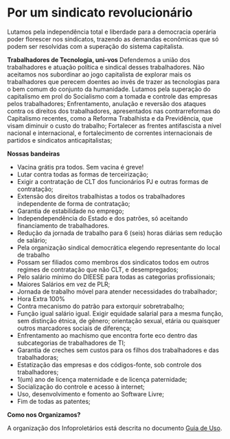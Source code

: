 # Por um sindicato revolucionário
Lutamos pela independência total e liberdade para a democracia operária poder florescer nos sindicatos, trazendo as demandas econômicas que só podem ser resolvidas com a superação do sistema capitalista.

**Trabalhadores de Tecnologia, uni-vos**
Defendemos a união dos trabalhadores e atuação política e sindical desses trabalhadores.
Não aceitamos nos subordinar ao jogo capitalista de explorar mais os trabalhadores que perecem doentes ao invés de trazer as tecnologias para o bem comum do conjunto da humanidade.
Lutamos pela superação do capitalismo em prol do Socialismo com a tomada e controle das empresas pelos trabalhadores;
Enfrentamento, anulação e reversão dos ataques contra os direitos dos trabalhadores, apresentados nas contrarreformas do Capitalismo recentes, como a Reforma Trabalhista e da Previdência, que visam diminuir o custo do trabalho;
Fortalecer as frentes antifascista a nível nacional e internacional, e fortalecimento de correntes internacionais de partidos e sindicatos anticapitalistas;

**Nossas bandeiras**
- Vacina grátis pra todos. Sem vacina é greve!
- Lutar contra todas as formas de terceirização;
- Exigir a contratação de CLT dos funcionários PJ e outras formas de contratação;
- Extensão dos direitos trabalhistas a todos os trabalhadores independente de forma de contratação;
- Garantia de estabilidade no emprego;
- Independependência do Estado e dos patrões, só aceitando financiamento de trabalhadores.
- Redução da jornada de trabalho para 6 (seis) horas diárias sem redução de salário;
- Pela organização sindical democrática elegendo representante do local de trabalho
- Possam ser filiados como membros dos sindicatos todos em outros regimes de contratação que não CLT, e desempregados;
- Pelo salário mínimo do DIEESE para todas as categorias profissionais;
- Maiores Salários em vez de PLR;
- Jornada de trabalho móvel para atender necessidades do trabalhador;
- Hora Extra 100%
- Contra mecanismo do patrão para extorquir sobretrabalho;
- Função igual salário igual. Exigir equidade salarial para a mesma função, sem distinção étnica, de gênero; orientação sexual, etária ou quaisquer outros marcadores sociais de diferença;
- Enfrentamento ao machismo que encontra forte eco dentro das subcategorias de trabalhadores de TI;
- Garantia de creches sem custos para os filhos dos trabalhadores e das trabalhadoras;
- Estatização das empresas e dos códigos-fonte, sob controle dos trabalhadores;
- 1(um) ano de licença maternidade e de licença paternidade;
- Socialização do controle e acesso à internet;
- Uso, desenvolvimento e fomento ao Software Livre;
- Fim de todas as patentes;

**Como nos Organizamos?**

A organização dos Infoproletários está descrita no documento [Guia de Uso](https://github.com/infoproletarios/guia-de-uso).
